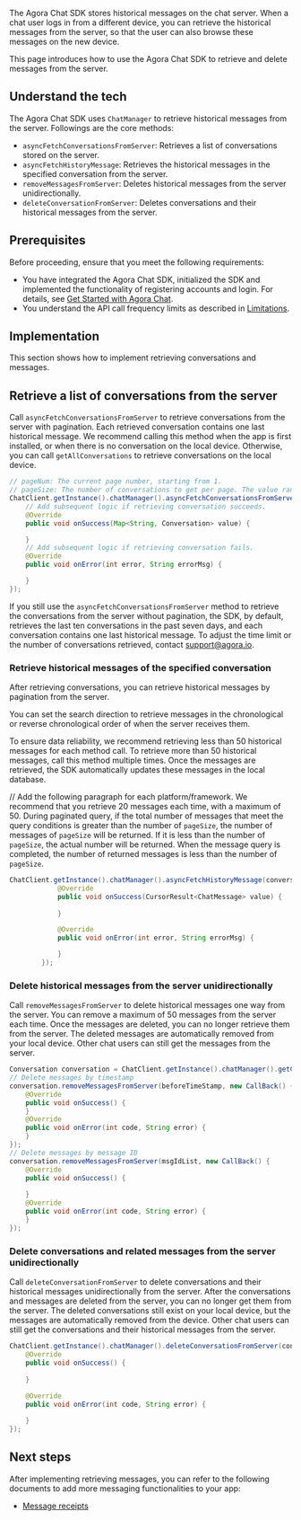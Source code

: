 The Agora Chat SDK stores historical messages on the chat server. When a chat user logs in from a different device, you can retrieve the historical messages from the server, so that the user can also browse these messages on the new device.

This page introduces how to use the Agora Chat SDK to retrieve and delete messages from the server.

## Understand the tech

The Agora Chat SDK uses `ChatManager` to retrieve historical messages from the server. Followings are the core methods:

- `asyncFetchConversationsFromServer`: Retrieves a list of conversations stored on the server.
- `asyncFetchHistoryMessage`: Retrieves the historical messages in the specified conversation from the server.
- `removeMessagesFromServer`: Deletes historical messages from the server unidirectionally.
- `deleteConversationFromServer`: Deletes conversations and their historical messages from the server.

## Prerequisites

Before proceeding, ensure that you meet the following requirements:

- You have integrated the Agora Chat SDK, initialized the SDK and implemented the functionality of registering accounts and login. For details, see [Get Started with Agora Chat](./agora_chat_get_started_android?platform=Android).
- You understand the API call frequency limits as described in [Limitations](./agora_chat_limitation?platform=Android).

## Implementation

This section shows how to implement retrieving conversations and messages.

## Retrieve a list of conversations from the server

Call `asyncFetchConversationsFromServer` to retrieve conversations from the server with pagination. Each retrieved conversation contains one last historical message. We recommend calling this method when the app is first installed, or when there is no conversation on the local device. Otherwise, you can call `getAllConversations` to retrieve conversations on the local device.

```java
// pageNum: The current page number, starting from 1.
// pageSize: The number of conversations to get per page. The value range is [1,20].
ChatClient.getInstance().chatManager().asyncFetchConversationsFromServer(pageNum, pageSize, new ValueCallBack<Map<String, Conversation>>() {
    // Add subsequent logic if retrieving conversation succeeds.
    @Override
    public void onSuccess(Map<String, Conversation> value) {

    }
    // Add subsequent logic if retrieving conversation fails.
    @Override
    public void onError(int error, String errorMsg) {

    }
});
```

If you still use the `asyncFetchConversationsFromServer` method to retrieve the conversations from the server without pagination, the SDK, by default, retrieves the last ten conversations in the past seven days, and each conversation contains one last historical message. To adjust the time limit or the number of conversations retrieved, contact [support@agora.io](mailto:support@agora.io).


### Retrieve historical messages of the specified conversation

After retrieving conversations, you can retrieve historical messages by pagination from the server. 

You can set the search direction to retrieve messages in the chronological or reverse chronological order of when the server receives them. 

To ensure data reliability, we recommend retrieving less than 50 historical messages for each method call. To retrieve more than 50 historical messages, call this method multiple times. Once the messages are retrieved, the SDK automatically updates these messages in the local database.

// Add the following paragraph for each platform/framework.
We recommend that you retrieve 20 messages each time, with a maximum of 50. During paginated query, if the total number of messages that meet the query conditions is greater than the number of `pageSize`, the number of messages of `pageSize` will be returned. If it is less than the number of `pageSize`, the actual number will be returned. When the message query is completed, the number of returned messages is less than the number of `pageSize`.

```java
ChatClient.getInstance().chatManager().asyncFetchHistoryMessage(conversationId, conversationType, pageSize, startMsgId, new ValueCallBack<CursorResult<ChatMessage>>() {
            @Override
            public void onSuccess(CursorResult<ChatMessage> value) {
                
            }

            @Override
            public void onError(int error, String errorMsg) {

            }
        });
```

### Delete historical messages from the server unidirectionally

Call `removeMessagesFromServer` to delete historical messages one way from the server. You can remove a maximum of 50 messages from the server each time. Once the messages are deleted, you can no longer retrieve them from the server. The deleted messages are automatically removed from your local device. Other chat users can still get the messages from the server. 

```java
Conversation conversation = ChatClient.getInstance().chatManager().getConversation(username);
// Delete messages by timestamp
conversation.removeMessagesFromServer(beforeTimeStamp, new CallBack() {
    @Override
    public void onSuccess() {
    }
    @Override
    public void onError(int code, String error) {
    }
});
// Delete messages by message ID
conversation.removeMessagesFromServer(msgIdList, new CallBack() {
    @Override
    public void onSuccess() {
        
    }
    @Override
    public void onError(int code, String error) {
    }
});
```

### Delete conversations and related messages from the server unidirectionally

Call `deleteConversationFromServer` to delete conversations and their historical messages unidirectionally from the server. After the conversations and messages are deleted from the server, you can no longer get them from the server. The deleted conversations still exist on your local device, but the messages are automatically removed from the device. Other chat users can still get the conversations and their historical messages from the server. 

```java
ChatClient.getInstance().chatManager().deleteConversationFromServer(conversationId, conversationType, isDeleteServerMessage, new CallBack() {
    @Override
    public void onSuccess() {
        
    }
    
    @Override
    public void onError(int code, String error) {

    }
});
```

## Next steps

After implementing retrieving messages, you can refer to the following documents to add more messaging functionalities to your app:

- [Message receipts](./agora_chat_message_receipt_android?platform=Android)